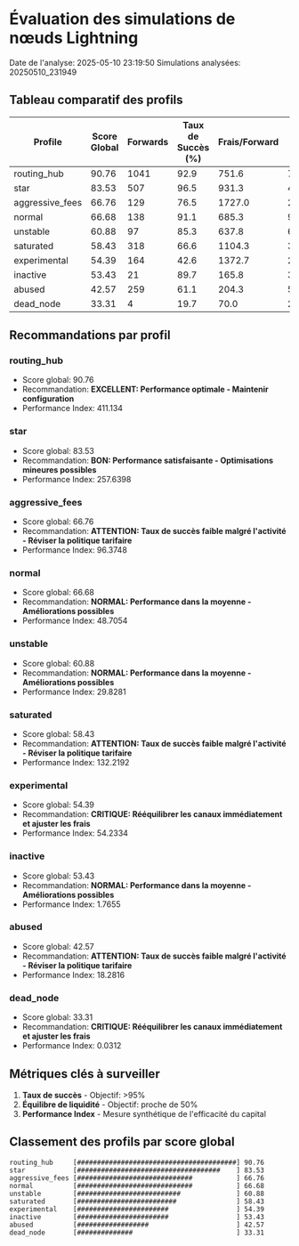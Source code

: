 # Évaluation des simulations de nœuds Lightning

Date de l'analyse: 2025-05-10 23:19:50
Simulations analysées: 20250510_231949

## Tableau comparatif des profils

| Profile | Score Global | Forwards | Taux de Succès (%) | Frais/Forward | Frais Totaux | Équilibre (%) | Perf. Index |
| --- | --- | --- | --- | --- | --- | --- | --- |
| routing_hub | 90.76 | 1041 | 92.9 | 751.6 | 782389 | 50.0 | 411.1340 |
| star | 83.53 | 507 | 96.5 | 931.3 | 472150 | 50.0 | 257.6398 |
| aggressive_fees | 66.76 | 129 | 76.5 | 1727.0 | 222788 | 50.0 | 96.3748 |
| normal | 66.68 | 138 | 91.1 | 685.3 | 94571 | 50.0 | 48.7054 |
| unstable | 60.88 | 97 | 85.3 | 637.8 | 61864 | 60.0 | 29.8281 |
| saturated | 58.43 | 318 | 66.6 | 1104.3 | 351169 | 94.4 | 132.2192 |
| experimental | 54.39 | 164 | 42.6 | 1372.7 | 225121 | 59.7 | 54.2334 |
| inactive | 53.43 | 21 | 89.7 | 165.8 | 3481 | 50.0 | 1.7655 |
| abused | 42.57 | 259 | 61.1 | 204.3 | 52905 | 12.8 | 18.2816 |
| dead_node | 33.31 | 4 | 19.7 | 70.0 | 280 | 50.0 | 0.0312 |


## Recommandations par profil

### routing_hub
* Score global: 90.76
* Recommandation: **EXCELLENT: Performance optimale - Maintenir configuration**
* Performance Index: 411.134

### star
* Score global: 83.53
* Recommandation: **BON: Performance satisfaisante - Optimisations mineures possibles**
* Performance Index: 257.6398

### aggressive_fees
* Score global: 66.76
* Recommandation: **ATTENTION: Taux de succès faible malgré l'activité - Réviser la politique tarifaire**
* Performance Index: 96.3748

### normal
* Score global: 66.68
* Recommandation: **NORMAL: Performance dans la moyenne - Améliorations possibles**
* Performance Index: 48.7054

### unstable
* Score global: 60.88
* Recommandation: **NORMAL: Performance dans la moyenne - Améliorations possibles**
* Performance Index: 29.8281

### saturated
* Score global: 58.43
* Recommandation: **ATTENTION: Taux de succès faible malgré l'activité - Réviser la politique tarifaire**
* Performance Index: 132.2192

### experimental
* Score global: 54.39
* Recommandation: **CRITIQUE: Rééquilibrer les canaux immédiatement et ajuster les frais**
* Performance Index: 54.2334

### inactive
* Score global: 53.43
* Recommandation: **NORMAL: Performance dans la moyenne - Améliorations possibles**
* Performance Index: 1.7655

### abused
* Score global: 42.57
* Recommandation: **ATTENTION: Taux de succès faible malgré l'activité - Réviser la politique tarifaire**
* Performance Index: 18.2816

### dead_node
* Score global: 33.31
* Recommandation: **CRITIQUE: Rééquilibrer les canaux immédiatement et ajuster les frais**
* Performance Index: 0.0312



## Métriques clés à surveiller

1. **Taux de succès** - Objectif: >95%
2. **Équilibre de liquidité** - Objectif: proche de 50%
3. **Performance Index** - Mesure synthétique de l'efficacité du capital

## Classement des profils par score global

```
routing_hub     [########################################] 90.76
star            [####################################    ] 83.53
aggressive_fees [#############################           ] 66.76
normal          [#############################           ] 66.68
unstable        [##########################              ] 60.88
saturated       [#########################               ] 58.43
experimental    [#######################                 ] 54.39
inactive        [#######################                 ] 53.43
abused          [##################                      ] 42.57
dead_node       [##############                          ] 33.31
```
